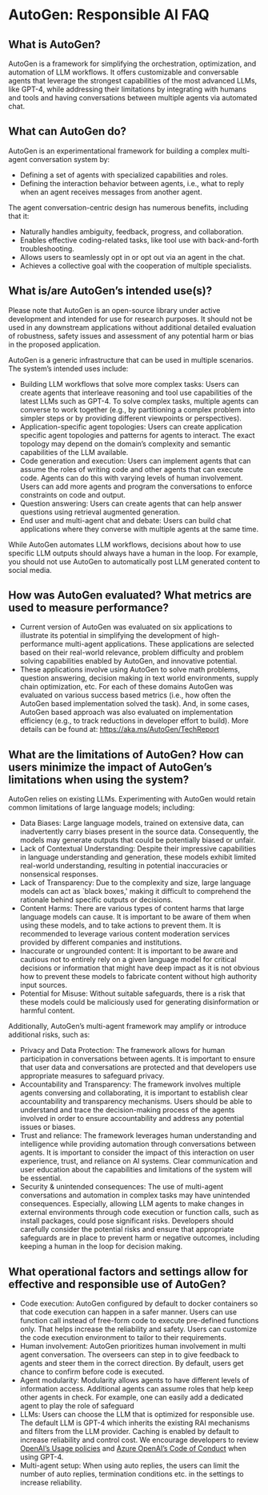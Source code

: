 # AutoGen: Responsible AI FAQ

## What is AutoGen?
AutoGen is a framework for simplifying the orchestration, optimization, and automation of LLM workflows. It offers customizable and conversable agents that leverage the strongest capabilities of the most advanced LLMs, like GPT-4, while addressing their limitations by integrating with humans and tools and having conversations between multiple agents via automated chat. 

## What can AutoGen do? 
AutoGen is an experimentational framework for building a complex multi-agent conversation system by: 
- Defining a set of agents with specialized capabilities and roles. 
-	Defining the interaction behavior between agents, i.e., what to reply when an agent receives messages from another agent. 

The agent conversation-centric design has numerous benefits, including that it: 
-	Naturally handles ambiguity, feedback, progress, and collaboration. 
-	Enables effective coding-related tasks, like tool use with back-and-forth troubleshooting. 
-	Allows users to seamlessly opt in or opt out via an agent in the chat. 
-	Achieves a collective goal with the cooperation of multiple specialists. 

## 	What is/are AutoGen’s intended use(s)?
Please note that AutoGen is an open-source library under active development and intended for  use for research purposes. It should not be used in any downstream applications without additional detailed evaluation of robustness, safety issues and assessment of any potential harm or bias in the proposed application. 

AutoGen is a generic infrastructure that can be used in multiple scenarios. The system’s intended uses include: 

-	Building LLM workflows that solve more complex tasks: Users can create agents that interleave reasoning and tool use capabilities of the latest LLMs such as GPT-4. To solve complex tasks, multiple agents can converse to work together (e.g., by partitioning a complex problem into simpler steps or by providing different viewpoints or perspectives). 
-	Application-specific agent topologies: Users can create application specific agent topologies and patterns for agents to interact. The exact topology may depend on the domain’s complexity and semantic capabilities of the LLM available. 
-	Code generation and execution: Users can implement agents that can assume the roles of writing code and other agents that can execute code. Agents can do this with varying levels of human involvement. Users can add more agents and program the conversations to enforce constraints on code and output. 
-	Question answering: Users can create agents that can help answer questions using retrieval augmented generation. 
-	End user and multi-agent chat and debate: Users can build chat applications where they converse with multiple agents at the same time. 

While AutoGen automates LLM workflows, decisions about how to use specific LLM outputs should always have a human in the loop. For example, you should not use AutoGen to automatically post LLM generated content to social media.

## How was AutoGen evaluated? What metrics are used to measure performance?
-	Current version of AutoGen was evaluated on six applications to illustrate its potential in simplifying the development of high-performance multi-agent applications. These applications are selected based on their real-world relevance,  problem difficulty and problem solving capabilities enabled by AutoGen, and innovative potential. 
-	These applications involve using AutoGen to solve math problems, question answering, decision making in text world environments, supply chain optimization, etc. For each of these domains AutoGen was evaluated on various success based metrics (i.e., how often the AutoGen based implementation solved the task). And, in some cases, AutoGen based approach was also evaluated on implementation efficiency (e.g., to track reductions in developer effort to build). More details can be found at: https://aka.ms/AutoGen/TechReport

## What are the limitations of AutoGen? How can users minimize the impact of AutoGen’s limitations when using the system?
AutoGen relies on existing LLMs. Experimenting with AutoGen would retain common limitations of large language models; including: 
 
- Data Biases: Large language models, trained on extensive data, can inadvertently carry biases present in the source data. Consequently, the models may generate outputs that could be potentially biased or unfair. 
-	Lack of Contextual Understanding: Despite their impressive capabilities in language understanding and generation, these models exhibit limited real-world understanding, resulting in potential inaccuracies or nonsensical responses. 
-	Lack of Transparency: Due to the complexity and size, large language models can act as `black boxes,' making it difficult to comprehend the rationale behind specific outputs or decisions. 
-	Content Harms: There are various types of content harms that large language models can cause. It is important to be aware of them when using these models, and to take actions to prevent them. It is recommended to leverage various content moderation services provided by different companies and institutions.  
-	Inaccurate or ungrounded content: It is important to be aware and cautious not to entirely rely on a given language model for critical decisions or information that might have deep impact as it is not obvious how to prevent these models to fabricate content without high authority input sources.  
-	Potential for Misuse: Without suitable safeguards, there is a risk that these models could be maliciously used for generating disinformation or harmful content. 


Additionally, AutoGen’s multi-agent framework may amplify or introduce additional risks, such as: 
-	Privacy and Data Protection: The framework allows for human participation in conversations between agents. It is important to ensure that user data and conversations are protected and that developers use appropriate measures to safeguard privacy. 
-	Accountability and Transparency: The framework involves multiple agents conversing and collaborating, it is important to establish clear accountability and transparency mechanisms. Users should be able to understand and trace the decision-making process of the agents involved in order to ensure accountability and address any potential issues or biases. 
-	Trust and reliance: The framework leverages human understanding and intelligence while providing automation through conversations between agents. It is important to consider the impact of this interaction on user experience, trust, and reliance on AI systems. Clear communication and user education about the capabilities and limitations of the system will be essential.
-	Security & unintended consequences: The use of multi-agent conversations and automation in complex tasks may have unintended consequences. Especially, allowing LLM agents to make changes in external environments through code execution or function calls, such as install packages, could pose significant risks. Developers should carefully consider the potential risks and ensure that appropriate safeguards are in place to prevent harm or negative outcomes, including keeping a human in the loop for decision making.

## What operational factors and settings allow for effective and responsible use of AutoGen?
-	Code execution: AutoGen configured by default to docker containers so that code execution can happen in a safer manner. Users can use function call instead of free-form code to execute pre-defined functions only. That helps increase the reliability and safety. Users can customize the code execution environment to tailor to their requirements.
-	Human involvement: AutoGen prioritizes human involvement in multi agent conversation. The overseers can step in to give feedback to agents and steer them in the correct direction. By default, users get chance to confirm before code is executed.
-	Agent modularity: Modularity allows agents to have different levels of information access. Additional agents can assume roles that help keep other agents in check. For example, one can easily add a dedicated agent to play the role of safeguard
-	LLMs: Users can choose the LLM that is optimized for responsible use. The default LLM is GPT-4 which inherits the existing RAI mechanisms and filters from the LLM provider. Caching is enabled by default to increase reliability and control cost. We encourage developers to review [OpenAI’s Usage policies](https://openai.com/policies/usage-policies) and [Azure OpenAI’s Code of Conduct](https://learn.microsoft.com/en-us/legal/cognitive-services/openai/code-of-conduct) when using GPT-4. 
-	Multi-agent setup: When using auto replies, the users can limit the number of auto replies, termination conditions etc. in the settings to increase reliability.
